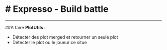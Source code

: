 # # Expresso - Build battle

------------------------------------
##A faire 
 **PlotUtils :**
- Détecter des plot merged et retourner un seule plot
- Détecter le plot ou le joueur ce situe 

